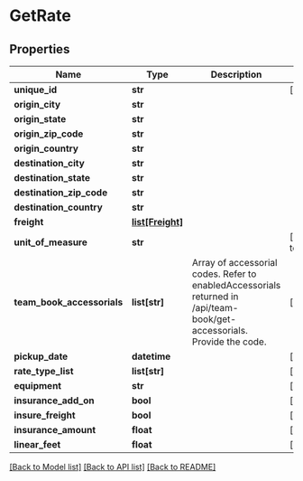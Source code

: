 # GetRate

## Properties
Name | Type | Description | Notes
------------ | ------------- | ------------- | -------------
**unique_id** | **str** |  | [optional] 
**origin_city** | **str** |  | 
**origin_state** | **str** |  | 
**origin_zip_code** | **str** |  | 
**origin_country** | **str** |  | 
**destination_city** | **str** |  | 
**destination_state** | **str** |  | 
**destination_zip_code** | **str** |  | 
**destination_country** | **str** |  | 
**freight** | [**list[Freight]**](Freight.md) |  | 
**unit_of_measure** | **str** |  | [default to 'US']
**team_book_accessorials** | **list[str]** | Array of accessorial codes. Refer to enabledAccessorials returned in /api/team-book/get-accessorials. Provide the code. | [optional] 
**pickup_date** | **datetime** |  | [optional] 
**rate_type_list** | **list[str]** |  | [optional] 
**equipment** | **str** |  | [optional] 
**insurance_add_on** | **bool** |  | [optional] 
**insure_freight** | **bool** |  | [optional] 
**insurance_amount** | **float** |  | [optional] 
**linear_feet** | **float** |  | [optional] 

[[Back to Model list]](../README.md#documentation-for-models) [[Back to API list]](../README.md#documentation-for-api-endpoints) [[Back to README]](../README.md)

